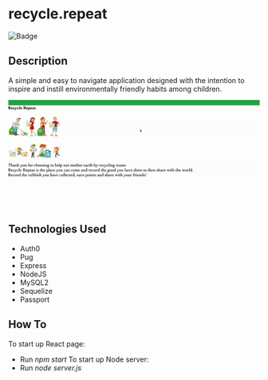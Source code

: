 # recycle.repeat

![Badge](https://img.shields.io/badge/recycle--repeat-BeKindToMotherNature-green)

## Description
A simple and easy to navigate application designed with the intention to inspire and instill environmentally friendly habits among children. 

![GIF](client/src/assets/image/recycle-repeat.gif)
## Technologies Used

- Auth0
- Pug
- Express
- NodeJS
- MySQL2
- Sequelize 
- Passport

## How To

To start up React page: 
- Run _npm start_
To start up Node server: 
- Run _node server.js_
